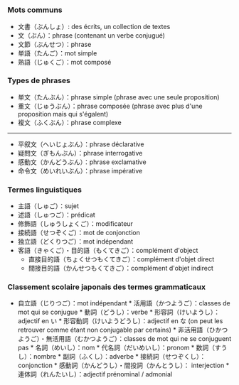 <!-- TITLE: Termes Grammaticaux -->
<!-- SUBTITLE: A quick summary of Termes Grammaticaux -->

# 
### Mots communs
* 文書（ぶんしょ）: des écrits, un collection de textes
* 文（ぶん）：phrase (contenant un verbe conjugué)
* 文節（ぶんせつ）：phrase
* 単語（たんご）：mot simple
* 熟語（じゅくご）：mot composé

### Types de phrases
* 単文（たんぶん）：phrase simple (phrase avec une seule proposition)
* 重文（じゅうぶん）：phrase composée (phrase avec plus d'une proposition mais qui s'égalent)
* 複文（ふくぶん）：phrase complexe  
***
* 平叙文（へいじょぶん）：phrase déclarative
* 疑問文（ぎもんぶん）：phrase interrogative
* 感動文（かんどうぶん）：phrase exclamative
* 命令文（めいれいぶん）：phrase impérative

### Termes linguistiques
* 主語（しゅご）：sujet
* 述語（しゅつご）：prédicat
* 修飾語（しゅうしょくご）：modificateur
* 接続語（せつぞくご）：mot de conjonction
* 独立語（どくりつご）：mot indépendant
* 客語（きゃくご）・目的語（もくてきご）：complément d'object
	* 直接目的語（ちょくせつもくてきご）：complément d'objet direct
	* 間接目的語（かんせつもくてきご）：complément d'objet indirect

### Classement scolaire japonais des termes grammaticaux
* 自立語（じりつご）：mot indépendant
		* 活用語（かつようご）：classes de mot qui se conjugue
				* 動詞（どうし）：verbe
				* 形容詞（けいようし）：adjectif en い
				* 形容動詞（けいようどうし）：adjectif en な (on peut les retrouver comme étant non conjugable par certains)
		* 非活用語（ひかつようご）・無活用語（むかつようご）：classes de mot qui ne se conjuguent pas
				* 名詞（めいし）：nom
						* 代名詞（だいめいし）：pronom
						* 数詞（すうし）：nombre
				* 副詞（ふくし）：adverbe
				* 接続詞（せつぞくし）：conjonction
				* 感動詞（かんどうし）・間投詞（かんとうし）： interjection
				* 連体詞（れんたいし）：adjectif prénominal / admonial
	
	
